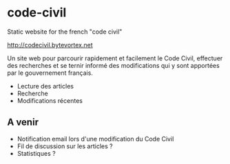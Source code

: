 # code-civil
Static website for the french "code civil"

http://codecivil.bytevortex.net

Un site web pour parcourir rapidement et facilement le Code Civil, effectuer des recherches et se ternir informé des modifications qui y sont apportées par le gouvernement français.

- Lecture des articles
- Recherche
- Modifications récentes

## A venir

- Notification email lors d'une modification du Code Civil
- Fil de discussion sur les articles ?
- Statistiques ?